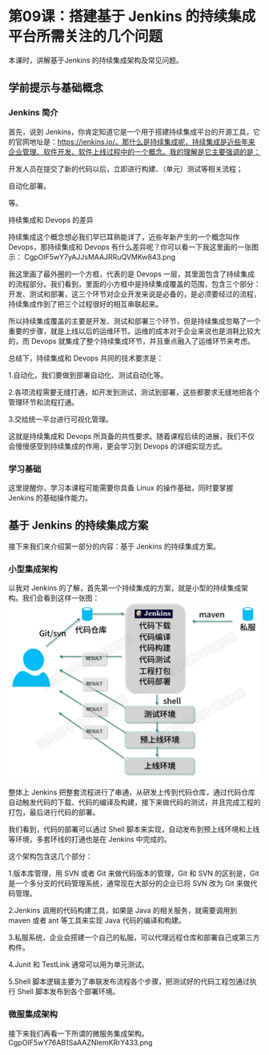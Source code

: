 # 第09课：搭建基于 Jenkins 的持续集成平台所需关注的几个问题

本课时，讲解基于Jenkins 的持续集成架构及常见问题。

## 学前提示与基础概念

### Jenkins 简介

首先，说到 Jenkins，你肯定知道它是一个用于搭建持续集成平台的开源工具，它的官网地址是：https://jenkins.io/。那什么是持续集成呢，持续集成是近些年来企业管理、软件开发、软件上线过程中的一个概念。我的理解是它主要强调的是：

开发人员在提交了新的代码以后，立即进行构建、（单元）测试等相关流程；

自动化部署。

等。

持续集成和 Devops 的差异

持续集成这个概念想必我们早已耳熟能详了，近些年新产生的一个概念叫作 Devops，那持续集成和 Devops 有什么差异呢？你可以看一下我这里画的一张图示：
CgpOIF5wY7yAJJsMAAJRRuQVMKw843.png

我这里画了最外圈的一个方框，代表的是 Devops 一层，其里面包含了持续集成的流程部分。我们看到，里面的小方框中是持续集成覆盖的范围，包含三个部分：开发、测试和部署，这三个环节对企业开发来说是必备的，是必须要经过的流程，持续集成作到了把三个过程很好的相互串联起来。



所以持续集成覆盖的主要是开发、测试和部署三个环节，但是持续集成忽略了一个重要的步骤，就是上线以后的运维环节。运维的成本对于企业来说也是消耗比较大的，而 Devops 就集成了整个持续集成环节，并且重点融入了运维环节来考虑。



总结下，持续集成和 Devops 共同的技术要求是：

1.自动化，我们要做到部署自动化、测试自动化等。

2.各项流程需要无缝打通，如开发到测试，测试到部署，这些都要求无缝地把各个管理环节和流程打通。

3.交给统一平台进行可视化管理。

这就是持续集成和 Devops 所具备的共性要求。随着课程后续的进展，我们不仅会慢慢感受到持续集成的作用，更会学习到 Devops 的详细实现方式。

### 学习基础

这里提醒你，学习本课程可能需要你具备 Linux 的操作基础，同时要掌握 Jenkins 的基础操作能力。

## 基于 Jenkins 的持续集成方案
接下来我们来介绍第一部分的内容：基于 Jenkins 的持续集成方案。

### 小型集成架构
以我对 Jenkins 的了解，首先第一个持续集成的方案，就是小型的持续集成架构。我们会看到这样一张图：
![](/static/image/Cgq2xl5wY76ASQwBAAUQzeQk2NQ579.png)

整体上 Jenkins 把整套流程进行了串通，从研发上传到代码仓库，通过代码仓库自动触发代码的下载、代码的编译及构建，接下来做代码的测试，并且完成工程的打包，最后进行代码的部署。



我们看到，代码的部署可以通过 Shell 脚本来实现，自动发布到预上线环境和上线等环境，多套环线的打通也是在 Jenkins 中完成的。



这个架构包含这几个部分：

1.版本库管理，用 SVN 或者 Git 来做代码版本的管理，Git 和 SVN 的区别是，Git 是一个多分支的代码管理系统，通常现在大部分的企业已将 SVN 改为 Git 来做代码管理。

2.Jenkins 调用的代码构建工具，如果是 Java 的相关服务，就需要调用到 maven 或者 ant 等工具来实现 Java 代码的编译和构建。

3.私服系统，企业会搭建一个自己的私服，可以代理远程仓库和部署自己或第三方构件。

4.Junit 和 TestLink 通常可以用为单元测试。

5.Shell 脚本逻辑主要为了串联发布流程各个步骤，把测试好的代码工程包通过执行 Shell 脚本发布到各个部署环境。


### 微服集成架构
接下来我们再看一下所谓的微服务集成架构。
CgpOIF5wY76AB1SaAAZNIemKRrY433.png

